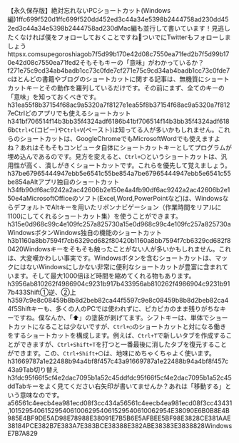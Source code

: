 【永久保存版】絶対忘れないPCショートカット(Windows編)1ffc699f520d1ffc699f520dd452ed3c44a34e5398b2444758ad230dd452ed3c44a34e5398b2444758ad230dMac編も並行して書いています！見逃したくなければ僕をフォローしておくことですね🥰ついでにTwitterもフォローしましょうhttpsx.comsupegoroshiagob7f5d99b170e42d08c7550ea71fed2b7f5d99b170e42d08c7550ea71fed2そもそもキーの「意味」がわかっているか？f271e75c9cd34ab4badb1cc73c0fde7cf271e75c9cd34ab4badb1cc73c0fde7cほとんどの書籍やブログのショートカットに関する記事は、無機質にショートカットキーとその動作を羅列しているだけです。その前にまず、全てのキーの「意味」を知っておくべきです。h31ea55f8b37154f68ac9a5320a7f8127e1ea55f8b37154f68ac9a5320a7f8127eCtrlどのアプリでも使えるショートカットh341bf706514f14b3bb35f4324adf6186b41bf706514f14b3bb35f4324adf6186b`Ctrl+C`(コピー)や`Ctrl+V`(ペースト)は知ってる人が多いかもしれません。これらのショートカットは、GoogleChromeでもMicrosoftWordでも使えますよね？あれはそもそもコンピュータ自体にショートカットキーとしてプログラムが埋め込んであるのです。見方を変えると、`Ctrl+〇`というショートカットは、汎用性が高く、潰しがきくショートカットです。これらを優先して覚えましょう。h37be67965444947ebb5e6541c55be854a7be67965444947ebb5e6541c55be854aAltアプリ独自のショートカットh34fb90df6ac9242a2ac42606b2e150e4a4fb90df6ac9242a2ac42606b2e150e4aMicrosoftOfficeのソフト(Excel,Word,PowerPointなど)は、WindowsならデフォルトでAltキーを用いたリボンナビゲーション（作業時間をリアルに1100にしてくれるショートカット集）を使うことができます。h315e0d968c99c4e109fc257a825730a15e0d968c99c4e109fc257a825730aWindowsボタンWindows独自の機能のショートカットh3b1160a8bb7594f7cb6329cd682f80420b1160a8bb7594f7cb6329cd682f80420Windowsキーをそもそも触ったことがない人が多いかもしれません。これは、大変嘆かわしい事実です。Windowsボタンを含むショートカットは、マックにはないWindowsにしかない非常に便利なショートカットが豊富に含まれています。そして最大1000倍ほど時間を縮めてくれる物もあります。h3956ab810262f4986904c9231b917b433956ab810262f4986904c9231b917b433Shift①逆、②上h3597c9e8c08459b8b8d2beb82ca44f5597c9e8c08459b8b8d2beb82ca44f5Shiftキーも、多くの人のPCでは使われずに、ピカピカのまま残りがちなキーですね。僕なんか、「⬆」の塗装が剥げてます。シフトキーは、単体でショートカットになることは少ないですが、`Ctrl+○`のショートカットと対になる働きをするショートカットを構成します。例えば、`Ctrl+T`で新しいタブを作成することができますが、`Ctrl+Shift+T`を打つと一番最後に消したタブを復元することができます。この、`Ctrl+Shift+〇`は、地味にめちゃくちゃよく使います。h31669787a1e22488b94a4bf8f457c43a91669787a1e22488b94a4bf8f457c43a9Tab切り替えh3fdc95f66f5cf4e2dac7095b1a52c45ddfdc95f66f5cf4e2dac7095b1a52c45ddTabキーをよく見てください右矢印が書いてませんか？あれは「移動する」という意味なのです。a56561c4eecb4ea981ecd08f3cc434a56561c4eecb4ea981ecd08f3cc43431,10152954061529540610062954061529540610062954E38090E6B0B8E4B985E4BF9DE5AD98E78988E38091E7B5B6E5AFBEE5BF98E3828CE381AAE38184PCE382B7E383A7E383BCE38388E382ABE38383E3838828WindowsE7B7A829
